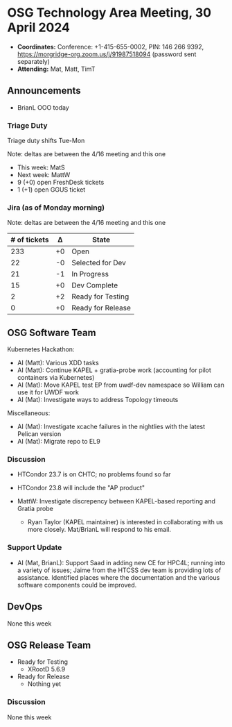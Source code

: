 # OSG Technology Area Meeting, 30 April 2024

-   **Coordinates:** Conference: +1-415-655-0002, PIN: 146 266 9392,
    <https://morgridge-org.zoom.us/j/91987518094> (password sent separately)
-   **Attending:**  Mat, Matt, TimT

## Announcements

-   BrianL OOO today

### Triage Duty

Triage duty shifts Tue-Mon

Note: deltas are between the 4/16 meeting and this one

-   This week: MatS
-   Next week: MattW
-   9 (+0) open FreshDesk tickets
-   1 (+1) open GGUS ticket

### Jira (as of Monday morning)

Note: deltas are between the 4/16 meeting and this one

| # of tickets | &Delta; | State             |
|--------------|---------|-------------------|
| 233          | +0      | Open              |
| 22           | -0      | Selected for Dev  |
| 21           | -1      | In Progress       |
| 15           | +0      | Dev Complete      |
| 2            | +2      | Ready for Testing |
| 0            | +0      | Ready for Release |

## OSG Software Team

Kubernetes Hackathon:
-   AI (Matt): Various XDD tasks
-   AI (Matt): Continue KAPEL + gratia-probe work (accounting for pilot containers via Kubernetes)
-   AI (Mat): Move KAPEL test EP from uwdf-dev namespace so William can use it
    for UWDF work
-   AI (Mat): Investigate ways to address Topology timeouts

Miscellaneous:
-   AI (Mat): Investigate xcache failures in the nightlies with the latest Pelican version
-   AI (Mat): Migrate repo to EL9

### Discussion

-   HTCondor 23.7 is on CHTC; no problems found so far
-   HTCondor 23.8 will include the "AP product"

-   MattW: Investigate discrepency between KAPEL-based reporting and Gratia probe
    -   Ryan Taylor (KAPEL maintainer) is interested in collaborating with us more closely.
        Mat/BrianL will respond to his email.

### Support Update

-   AI (Mat, BrianL): Support Saad in adding new CE for HPC4L;
    running into a variety of issues; Jaime from the HTCSS dev team is providing
    lots of assistance.
    Identified places where the documentation and the various software components could be improved.

## DevOps

None this week

## OSG Release Team

-   Ready for Testing
    -   XRootD 5.6.9
-   Ready for Release
    -   Nothing yet

### Discussion

None this week
